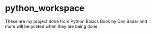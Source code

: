 # python_workspace
These are my project done from Python Basics Book by Dan Bader
and more will be posted when they are being done.
